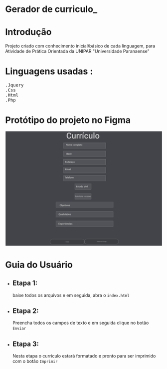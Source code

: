 # Gerador de curriculo_

# Introdução
<p>Projeto criado com conhecimento inicial/básico de cada linguagem, para Atividade de Prática Orientada da UNIPAR "Universidade Paranaense"</p>


# Linguagens usadas :
<pre>
.Jquery
.Css 
.Html 
.Php
</pre>

# Protótipo do projeto no Figma
![Protótipo](img/APO-FIGMA_pages-to-jpg-0001.jpg)


# Guia do Usuário
* ## Etapa 1:  

  baixe todos os arquivos e em seguida, abra o `index.html`

* ## Etapa 2: 
  Preencha todos os campos de texto e em seguida clique no botão `Enviar`

* ## Etapa 3:
  Nesta etapa o curriculo estará formatado e pronto para ser imprimido com o botão `Imprimir`